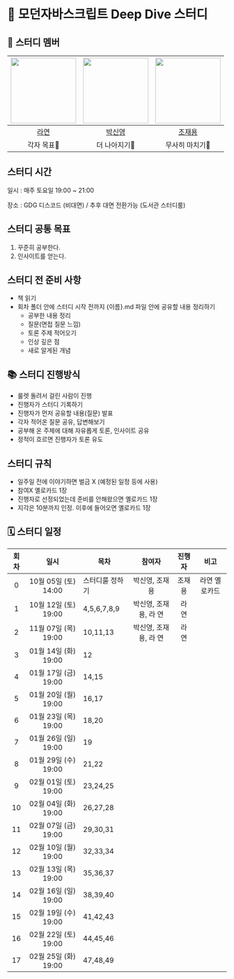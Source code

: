 # 💙 모던자바스크립트 Deep Dive 스터디

## 🐥 스터디 멤버

| <img src="https://avatars.githubusercontent.com/u/86452280?v=4" width="150" height="150"/> |                                      <img src="https://avatars.githubusercontent.com/u/92427132?v=4" width="150" height="150"/> |                                      <img src="https://avatars.githubusercontent.com/u/66457807?v=4" width="150" height="150"/> |
|:------------------:|:---------------------------:|:---------------------------:|
|[라연](https://github.com/Youn-Rha)|[박신영](https://github.com/parknew0)|[조재용](https://github.com/WithJo)|
|각자 목표🤔|더 나아지기🧐|무사히 마치기🤯|


## 스터디 시간

일시 : 매주 토요일 19:00 ~ 21:00

장소 : GDG 디스코드 (비대면) / 추후 대면 전환가능 (도서관 스터디룸)

## 스터디 공통 목표

1. 꾸준히 공부한다.
2. 인사이트를 얻는다.

## 스터디 전 준비 사항

- 책 읽기
- 회차 폴더 안에 스터디 시작 전까지 {이름}.md 파일 안에 공유할 내용 정리하기
  - 공부한 내용 정리
  - 질문(면접 질문 느낌)
  - 토론 주제 적어오기
  - 인상 깊은 점
  - 새로 알게된 개념

## 📚 스터디 진행방식

- 룰렛 돌려서 걸린 사람이 진행
- 진행자가 스터디 기록하기
- 진행자가 먼저 공유할 내용(질문) 발표
- 각자 적어온 질문 공유, 답변해보기
- 공부해 온 주제에 대해 자유롭게 토론, 인사이트 공유
- 정적이 흐르면 진행자가 토론 유도

## 스터디 규칙

- 일주일 전에 이야기하면 벌금 X (예정된 일정 등에 사용)
- 참여X 옐로카드 1장
- 진행자로 선정되었는데 준비를 안해왔으면 옐로카드 1장
- 지각은 10분까지 인정. 이후에 들어오면 옐로카드 1장

## 🗓 스터디 일정

| 회차  | 일시                 | 목차                 | 참여자                | 진행자            | 비고                    |
|:----:|:-------------------:|--------------------|:-------------------:|:---------------:|:-----------------------:|
| 0    | 10월 05일 (토) 14:00 | 스터디룰 정하기          | 박신영, 조재용         | 조재용            | 라연 옐로카드             |
| 1    | 10월 12일 (토) 19:00 | 4,5,6,7,8,9          | 박신영, 조재용, 라 연    | 라  연           |                        |
| 2    | 11월 07일 (목) 19:00 | 10,11,13          | 박신영, 조재용, 라 연      |  라  연          |                         |
| 3    | 01월 14일 (화) 19:00 | 12                  |                     |                 |                         |
| 4    | 01월 17일 (금) 19:00 | 14,15                |                     |                 |                         |
| 5    | 01월 20일 (월) 19:00 | 16,17                |                     |                 |                         |
| 6    | 01월 23일 (목) 19:00 | 18,20                |                     |                 |                         |
| 7    | 01월 26일 (일) 19:00 | 19                   |                     |                 |                         |
| 8    | 01월 29일 (수) 19:00 | 21,22                |                     |                 |                         |
| 9    | 02월 01일 (토) 19:00 | 23,24,25             |                     |                 |                         |
| 10   | 02월 04일 (화) 19:00 | 26,27,28             |                     |                 |                         |
| 11   | 02월 07일 (금) 19:00 | 29,30,31             |                     |                 |                         |
| 12   | 02월 10일 (월) 19:00 | 32,33,34             |                     |                 |                         |
| 13   | 02월 13일 (목) 19:00 | 35,36,37             |                     |                 |                         |
| 14   | 02월 16일 (일) 19:00 | 38,39,40             |                     |                 |                         |
| 15   | 02월 19일 (수) 19:00 | 41,42,43             |                     |                 |                         |
| 16   | 02월 22일 (토) 19:00 | 44,45,46             |                     |                 |                         |
| 17   | 02월 25일 (화) 19:00 | 47,48,49             |                     |                 |                         |



